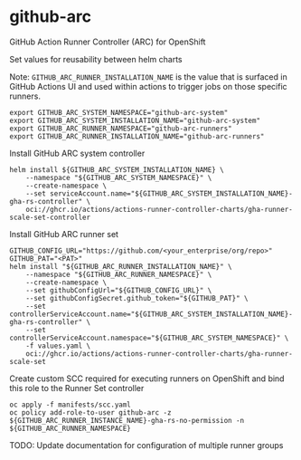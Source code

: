 # github-arc
GitHub Action Runner Controller (ARC) for OpenShift

Set values for reusability between helm charts

Note: 
`GITHUB_ARC_RUNNER_INSTALLATION_NAME` is the value that is surfaced in GitHub Actions UI and used within actions to trigger jobs on those specific runners.
```
export GITHUB_ARC_SYSTEM_NAMESPACE="github-arc-system"
export GITHUB_ARC_SYSTEM_INSTALLATION_NAME="github-arc-system"
export GITHUB_ARC_RUNNER_NAMESPACE="github-arc-runners"
export GITHUB_ARC_RUNNER_INSTALLATION_NAME="github-arc-runners"
```

Install GitHub ARC system controller
```
helm install ${GITHUB_ARC_SYSTEM_INSTALLATION_NAME} \
    --namespace "${GITHUB_ARC_SYSTEM_NAMESPACE}" \
    --create-namespace \
    --set serviceAccount.name="${GITHUB_ARC_SYSTEM_INSTALLATION_NAME}-gha-rs-controller" \
    oci://ghcr.io/actions/actions-runner-controller-charts/gha-runner-scale-set-controller
```

Install GitHub ARC runner set
```
GITHUB_CONFIG_URL="https://github.com/<your_enterprise/org/repo>"
GITHUB_PAT="<PAT>"
helm install "${GITHUB_ARC_RUNNER_INSTALLATION_NAME}" \
    --namespace "${GITHUB_ARC_RUNNER_NAMESPACE}" \
    --create-namespace \
    --set githubConfigUrl="${GITHUB_CONFIG_URL}" \
    --set githubConfigSecret.github_token="${GITHUB_PAT}" \
    --set controllerServiceAccount.name="${GITHUB_ARC_SYSTEM_INSTALLATION_NAME}-gha-rs-controller" \
    --set controllerServiceAccount.namespace="${GITHUB_ARC_SYSTEM_NAMESPACE}" \
    -f values.yaml \
    oci://ghcr.io/actions/actions-runner-controller-charts/gha-runner-scale-set
```

Create custom SCC required for executing runners on OpenShift and bind this role to the Runner Set controller
```
oc apply -f manifests/scc.yaml
oc policy add-role-to-user github-arc -z ${GITHUB_ARC_RUNNER_INSTANCE_NAME}-gha-rs-no-permission -n ${GITHUB_ARC_RUNNER_NAMESPACE}
```

TODO: Update documentation for configuration of multiple runner groups
